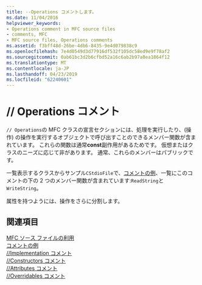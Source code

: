 ```yaml
---
title: --Operations コメントします。
ms.date: 11/04/2016
helpviewer_keywords:
- Operations comment in MFC source files
- comments, MFC
- MFC source files, Operations comments
ms.assetid: f3bff48d-26be-4db6-8435-9e4d079838c9
ms.openlocfilehash: 7e4d0549d3d77916df532f105dc58ed9e9f78af2
ms.sourcegitcommit: 0ab61bc3d2b6cfbd52a16c6ab2b97a8ea1864f12
ms.translationtype: MT
ms.contentlocale: ja-JP
ms.lasthandoff: 04/23/2019
ms.locfileid: "62240601"
---
```

# <a name="-operations-comment"></a>// Operations コメント

`// Operations`の MFC クラスの宣言セクションには、処理を実行したり、(操作) の操作を実行するオブジェクトで呼び出すことのできるメンバー関数が含まれています。 これらの関数は通常**const**副作用があるためです。 仮想またはクラスのニーズに応じて非があります。 通常、これらのメンバーはパブリックです。

一覧表示するクラスからサンプル`CStdioFile`で、[コメントの例](../mfc/an-example-of-the-comments.md)、一覧にこのコメントの下の 2 つのメンバー関数が含まれています:`ReadString`と`WriteString`。

属性を持つようには、操作をさらに分割します。

## <a name="see-also"></a>関連項目

[MFC ソース ファイルの利用](../mfc/using-the-mfc-source-files.md)<br/>
[コメントの例](../mfc/an-example-of-the-comments.md)<br/>
[//Implementation コメント](../mfc/decrement-implementation-comment.md)<br/>
[//Constructors コメント](../mfc/decrement-constructors-comment.md)<br/>
[//Attributes コメント](../mfc/decrement-attributes-comment.md)<br/>
[//Overridables コメント](../mfc/decrement-overridables-comment.md)
